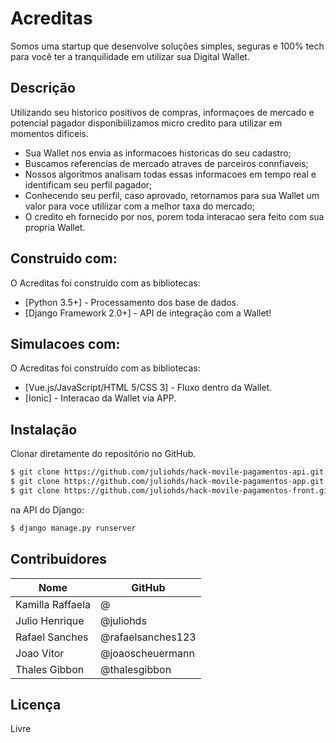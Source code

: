 # Acreditas

Somos uma startup que desenvolve soluções simples, seguras e 100% tech para você ter a tranquilidade em utilizar sua Digital Wallet.
## Descrição

Utilizando seu historico positivos de compras, informaçoes de mercado e potencial pagador disponibiilizamos micro credito para utilizar em momentos dificeis.

  - Sua Wallet nos envia as informacoes historicas do seu cadastro;
  - Buscamos referencias de mercado atraves de parceiros connfiaveis;
  - Nossos algoritmos analisam todas essas informacoes em tempo real e identificam seu perfil pagador;
  - Conhecendo seu perfil, caso aprovado, retornamos para sua Wallet um valor para voce utiliizar com a melhor taxa do mercado;
  - O credito eh fornecido por nos, porem toda interacao sera feito com sua propria Wallet.
 
## Construido com:

O Acreditas foi construído com as bibliotecas:

* [Python 3.5+] - Processamento dos base de dados.
* [Django Framework 2.0+] - API de integração com a Wallet!
 
## Simulacoes com:

O Acreditas foi construído com as bibliotecas:

* [Vue.js/JavaScript/HTML 5/CSS 3] - Fluxo dentro da Wallet.
* [Ionic] - Interacao da Wallet via APP.

## Instalação

Clonar diretamente do repositório no GitHub.

```sh
$ git clone https://github.com/juliohds/hack-movile-pagamentos-api.git
$ git clone https://github.com/juliohds/hack-movile-pagamentos-app.git
$ git clone https://github.com/juliohds/hack-movile-pagamentos-front.git
```

na API do Django:
```sh
$ django manage.py runserver
```

## Contribuidores

| Nome | GitHub 
|---|---|
| Kamilla Raffaela | @ |
| Julio Henrique  | @juliohds  |
| Rafael Sanches |  @rafaelsanches123 |
| Joao Vitor | @joaoscheuermann |
| Thales Gibbon | @thalesgibbon |

## Licença

Livre

